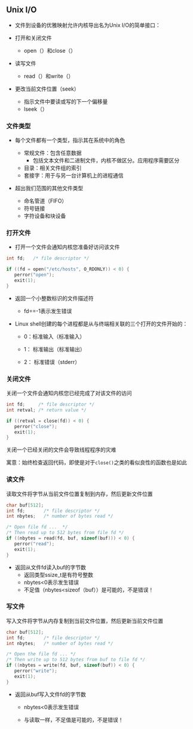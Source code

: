 ## Unix I/O

+ 文件到设备的优雅映射允许内核导出名为Unix I/O的简单接口：
  

+ 打开和关闭文件
  + open（）和close（）

+ 读写文件
  + read（）和write（）

+ 更改当前文件位置（seek）
  + 指示文件中要读或写的下一个偏移量
  + lseek（）

### 文件类型

+ 每个文件都有一个类型，指示其在系统中的角色
  + 常规文件：包含任意数据
    + 包括文本文件和二进制文件，内核不做区分。应用程序需要区分
  + 目录：相关文件组的索引
  + 套接字：用于与另一台计算机上的进程通信



+ 超出我们范围的其他文件类型
  + 命名管道（FIFO）
  + 符号链接
  + 字符设备和块设备

### 打开文件

+ 打开一个文件会通知内核您准备好访问该文件

```c
int fd;   /* file descriptor */

if ((fd = open("/etc/hosts", O_RDONLY)) < 0) {
   perror("open");
   exit(1);
}
```



+ 返回一个小整数标识的文件描述符
  + fd==-1表示发生错误

+ Linux shell创建的每个进程都是从与终端相关联的三个打开的文件开始的：

  + 0：标准输入（标准输入）
  + 1： 标准输出（标准输出）

  + 2： 标准错误（stderr）

### 关闭文件

关闭一个文件会通知内核您已经完成了对该文件的访问

```c
int fd;     /* file descriptor */
int retval; /* return value */

if ((retval = close(fd)) < 0) {
   perror("close");
   exit(1);
}
```

关闭一个已经关闭的文件会导致线程程序的灾难

寓意：始终检查返回代码，即使是对于`close()`之类的看似良性的函数也是如此

### 读文件

读取文件将字节从当前文件位置复制到内存，然后更新文件位置

```c
char buf[512];
int fd;       /* file descriptor */
int nbytes;   /* number of bytes read */

/* Open file fd ...  */
/* Then read up to 512 bytes from file fd */
if ((nbytes = read(fd, buf, sizeof(buf))) < 0) {
   perror("read");
   exit(1);
}
```



+ 返回从文件fd读入buf的字节数
  + 返回类型ssize_t是有符号整数
  + nbytes<0表示发生错误
  + 不足值（nbytes<sizeof（buf））是可能的，不是错误！

### 写文件

写入文件将字节从内存复制到当前文件位置，然后更新当前文件位置

```c
char buf[512];
int fd;       /* file descriptor */
int nbytes;   /* number of bytes read */

/* Open the file fd ... */
/* Then write up to 512 bytes from buf to file fd */
if ((nbytes = write(fd, buf, sizeof(buf)) < 0) {
   perror("write");
   exit(1);
}
```

+ 返回从buf写入文件fd的字节数
  + nbytes<0表示发生错误

  + 与读取一样，不足值是可能的，不是错误！